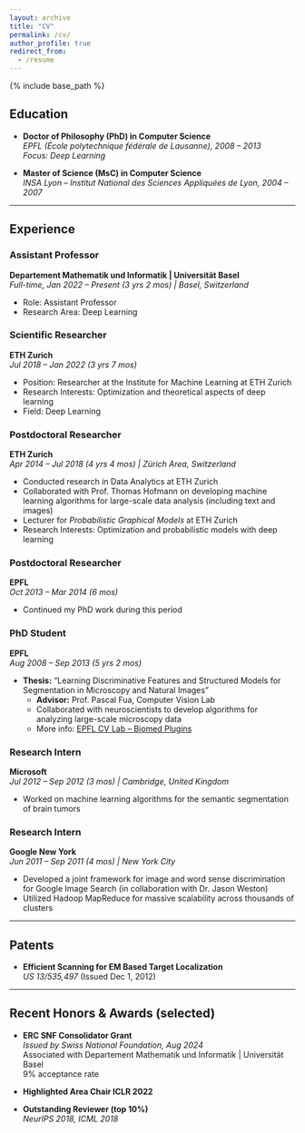 ```yaml
---
layout: archive
title: "CV"
permalink: /cv/
author_profile: true
redirect_from:
  - /resume
---
```


{% include base_path %}




## Education

- **Doctor of Philosophy (PhD) in Computer Science**  
  *EPFL (École polytechnique fédérale de Lausanne), 2008 – 2013*  
  *Focus: Deep Learning*

- **Master of Science (MsC) in Computer Science**  
  *INSA Lyon – Institut National des Sciences Appliquées de Lyon, 2004 – 2007*

---

## Experience

### Assistant Professor  
**Departement Mathematik und Informatik | Universität Basel**  
*Full-time, Jan 2022 – Present (3 yrs 2 mos) | Basel, Switzerland*  
- Role: Assistant Professor  
- Research Area: Deep Learning

### Scientific Researcher  
**ETH Zurich**  
*Jul 2018 – Jan 2022 (3 yrs 7 mos)*  
- Position: Researcher at the Institute for Machine Learning at ETH Zurich  
- Research Interests: Optimization and theoretical aspects of deep learning  
- Field: Deep Learning

### Postdoctoral Researcher  
**ETH Zurich**  
*Apr 2014 – Jul 2018 (4 yrs 4 mos) | Zürich Area, Switzerland*  
- Conducted research in Data Analytics at ETH Zurich  
- Collaborated with Prof. Thomas Hofmann on developing machine learning algorithms for large-scale data analysis (including text and images)  
- Lecturer for *Probabilistic Graphical Models* at ETH Zurich  
- Research Interests: Optimization and probabilistic models with deep learning

### Postdoctoral Researcher  
**EPFL**  
*Oct 2013 – Mar 2014 (6 mos)*  
- Continued my PhD work during this period

### PhD Student  
**EPFL**  
*Aug 2008 – Sep 2013 (5 yrs 2 mos)*  
- **Thesis:** “Learning Discriminative Features and Structured Models for Segmentation in Microscopy and Natural Images”  
  - **Advisor:** Prof. Pascal Fua, Computer Vision Lab  
  - Collaborated with neuroscientists to develop algorithms for analyzing large-scale microscopy data  
  - More info: [EPFL CV Lab – Biomed Plugins](http://cvlab.epfl.ch/software/biomedplugins/)

### Research Intern  
**Microsoft**  
*Jul 2012 – Sep 2012 (3 mos) | Cambridge, United Kingdom*  
- Worked on machine learning algorithms for the semantic segmentation of brain tumors

### Research Intern  
**Google New York**  
*Jun 2011 – Sep 2011 (4 mos) | New York City*  
- Developed a joint framework for image and word sense discrimination for Google Image Search (in collaboration with Dr. Jason Weston)  
- Utilized Hadoop MapReduce for massive scalability across thousands of clusters


---

## Patents

- **Efficient Scanning for EM Based Target Localization**  
  *US 13/535,497* (Issued Dec 1, 2012)

---

## Recent Honors & Awards (selected)

- **ERC SNF Consolidator Grant**  
  *Issued by Swiss National Foundation, Aug 2024*  
  Associated with Departement Mathematik und Informatik | Universität Basel  
  9% acceptance rate

- **Highlighted Area Chair ICLR 2022**

- **Outstanding Reviewer (top 10%)**  
  *NeurIPS 2018, ICML 2018*

